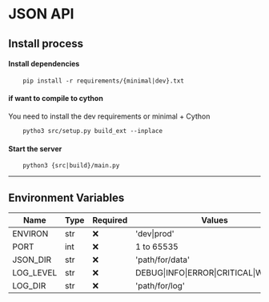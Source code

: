 
#  JSON API

##  Install process

#### Install dependencies
        pip install -r requirements/{minimal|dev}.txt

#### if want to compile to cython
You need to install the dev requirements or minimal + Cython

        pytho3 src/setup.py build_ext --inplace
 
#### Start the server

        python3 {src|build}/main.py

------------------------------------------------------------------------------------------

## Environment Variables

| Name | Type | Required | Values | Default |
|--|--|--|--|--| 
| ENVIRON | str | :x: | 'dev\|prod' | prod |
| PORT | int | :x: | 1 to 65535 | 8080 |
| JSON_DIR | str | :x: | 'path/for/data' | data |
| LOG_LEVEL | str | :x: | DEBUG\|INFO\|ERROR\|CRITICAL\|WARNING | INFO |
| LOG_DIR | str | :x: | 'path/for/log' | /var/log |